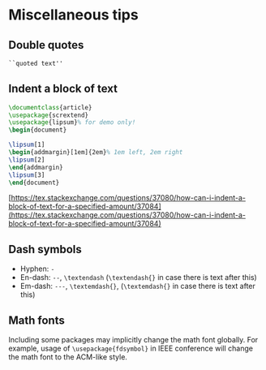 # Miscellaneous tips

## Double quotes

```latex
``quoted text''
```

## Indent a block of text

```latex
\documentclass{article}
\usepackage{scrextend}
\usepackage{lipsum}% for demo only!
\begin{document}

\lipsum[1]
\begin{addmargin}[1em]{2em}% 1em left, 2em right
\lipsum[2]
\end{addmargin}
\lipsum[3]
\end{document}
```

[https://tex.stackexchange.com/questions/37080/how-can-i-indent-a-block-of-text-for-a-specified-amount/37084](https://tex.stackexchange.com/questions/37080/how-can-i-indent-a-block-of-text-for-a-specified-amount/37084)

## Dash symbols

- Hyphen: `-`
- En-dash: `--`, `\textendash` (`\textendash{}` in case there is text after this)
- Em-dash: `---`, `\textemdash{}`, (`\textemdash{}` in case there is text after this)

## Math fonts

Including some packages may implicitly change the math font globally. For example, usage of `\usepackage{fdsymbol}` in IEEE conference will change the math font to the ACM-like style.
